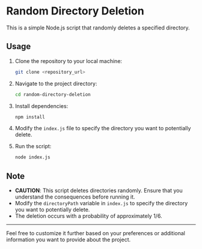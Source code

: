 
# Random Directory Deletion

This is a simple Node.js script that randomly deletes a specified directory.

## Usage

1. Clone the repository to your local machine:

   ```bash
   git clone <repository_url>
   ```

2. Navigate to the project directory:

   ```bash
   cd random-directory-deletion
   ```

3. Install dependencies:

   ```bash
   npm install
   ```

4. Modify the `index.js` file to specify the directory you want to potentially delete.

5. Run the script:

   ```bash
   node index.js
   ```

## Note

- **CAUTION**: This script deletes directories randomly. Ensure that you understand the consequences before running it.
- Modify the `directoryPath` variable in `index.js` to specify the directory you want to potentially delete.
- The deletion occurs with a probability of approximately 1/6.

---

Feel free to customize it further based on your preferences or additional information you want to provide about the project.
